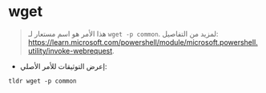 # wget

> هذا الأمر هو اسم مستعار لـ `wget -p common`.
> لمزيد من التفاصيل: <https://learn.microsoft.com/powershell/module/microsoft.powershell.utility/invoke-webrequest>.

- إعرض التوثيقات للأمر الأصلي:

`tldr wget -p common`
